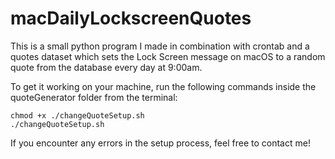 # macDailyLockscreenQuotes
This is a small python program I made in combination with crontab and a quotes dataset which sets the Lock Screen message on macOS to a random quote from the database every day at 9:00am.

To get it working on your machine, run the following commands inside the quoteGenerator folder from the terminal:
```
chmod +x ./changeQuoteSetup.sh
./changeQuoteSetup.sh
```

If you encounter any errors in the setup process, feel free to contact me!
